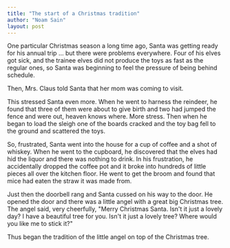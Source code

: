 ```yaml
---
title: "The start of a Christmas tradition"
author: "Noam Sain"
layout: post
---
```


One particular Christmas season a long time ago, Santa was getting ready for his annual trip … but there were problems everywhere. Four of his elves got sick, and the trainee elves did not produce the toys as fast as the regular ones, so Santa was beginning to feel the pressure of being behind schedule.

Then, Mrs. Claus told Santa that her mom was coming to visit.

This stressed Santa even more. When he went to harness the reindeer, he found that three of them were about to give birth and two had jumped the fence and were out, heaven knows where. More stress. Then when he began to load the sleigh one of the boards cracked and the toy bag fell to the ground and scattered the toys.

So, frustrated, Santa went into the house for a cup of coffee and a shot of whiskey. When he went to the cupboard, he discovered that the elves had hid the liquor and there was nothing to drink. In his frustration, he accidentally dropped the coffee pot and it broke into hundreds of little pieces all over the kitchen floor. He went to get the broom and found that mice had eaten the straw it was made from.

Just then the doorbell rang and Santa cussed on his way to the door. He opened the door and there was a little angel with a great big Christmas tree. The angel said, very cheerfully, "Merry Christmas Santa. Isn't it just a lovely day? I have a beautiful tree for you. Isn't it just a lovely tree? Where would you like me to stick it?"

Thus began the tradition of the little angel on top of the Christmas tree.
